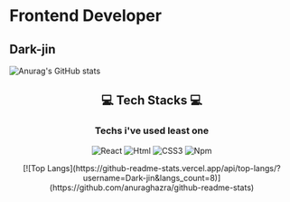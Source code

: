 # Frontend Developer
## Dark-jin

![Anurag's GitHub stats](https://github-readme-stats.vercel.app/api?username=Dark-jin&show_icons=true&theme=merko)

<h2 align="center"> 💻  Tech Stacks 💻</h2>

<h3 align="center">Techs i've used least one</h3>
<p align="center">
    <img alt="React" src
    ="http://img.shields.io/badge/React-61DAFB.svg?&style=for-the-badge&logo=React&logoColor=white"/>
    <img alt="Html" src
    ="http://img.shields.io/badge/HTML-E34F26.svg?&style=for-the-badge&logo=HTML5&logoColor=white"/>
    <img alt="CSS3" src
    ="http://img.shields.io/badge/CSS3-FF9933.svg?&style=for-the-badge&logo=CSS3&logoColor=white"/>
    <img alt="Npm" src
    ="http://img.shields.io/badge/npm-CB3837.svg?&style=for-the-badge&logo=npm&logoColor=white"/>
</p>

<p align="center">
    [![Top Langs](https://github-readme-stats.vercel.app/api/top-langs/?username=Dark-jin&langs_count=8)](https://github.com/anuraghazra/github-readme-stats)
</p>
